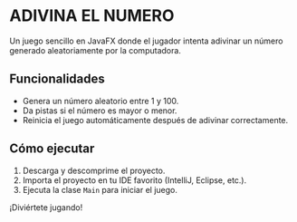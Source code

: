 
# ADIVINA EL NUMERO

Un juego sencillo en JavaFX donde el jugador intenta adivinar un número generado aleatoriamente por la computadora.

## Funcionalidades

- Genera un número aleatorio entre 1 y 100.
- Da pistas si el número es mayor o menor.
- Reinicia el juego automáticamente después de adivinar correctamente.

## Cómo ejecutar

1. Descarga y descomprime el proyecto.
2. Importa el proyecto en tu IDE favorito (IntelliJ, Eclipse, etc.).
3. Ejecuta la clase `Main` para iniciar el juego.

¡Diviértete jugando!
